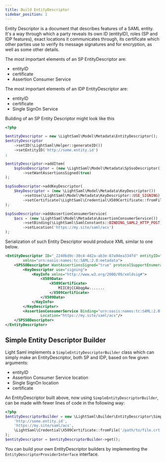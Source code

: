 ```yaml
---
title: Build EntityDescriptor
sidebar_position: 1
---
```


Entity Descriptor is a document that describes features of a SAML entity. It's a way through which a party reveals
its own ID (entityID), roles (SP and IDP features), exact locations it communicates through, its certificate
which other parties use to verify its message signatures and for encryption, as well as some other details.

The most important elements of an SP EntityDescriptor are:

* entityID
* certificate
* Assertion Consumer Service

The most important elements of an IDP EntityDescriptor are:

* entityID
* certificate
* Single SignOn Service

Building of an SP Entity Descriptor might look like this

```php
<?php

$entityDescriptor = new \LightSaml\Model\Metadata\EntityDescriptor();
$entityDescriptor
    ->setID(\LightSaml\Helper::generateID())
    ->setEntityID('http://some.entity.id')
;

$entityDescriptor->addItem(
    $spSsoDescriptor = (new \LightSaml\Model\Metadata\SpSsoDescriptor())
        ->setWantAssertionsSigned(true)
);

$spSsoDescriptor->addKeyDescriptor(
    $keyDescriptor = (new \LightSaml\Model\Metadata\KeyDescriptor())
        ->setUse(\LightSaml\Model\Metadata\KeyDescriptor::USE_SIGNING)
        ->setCertificate(\LightSaml\Credential\X509Certificate::fromFile('/path/to/file.crt'))
);

$spSsoDescriptor->addAssertionConsumerService(
    $acs = (new \LightSaml\Model\Metadata\AssertionConsumerService())
        ->setBinding(\LightSaml\SamlConstants::BINDING_SAML2_HTTP_POST)
        ->setLocation('https://my.site/saml/acs')
);
```

Serialization of such Entity Descriptor would produce XML similar to one below.

```xml
<EntityDescriptor ID="_2240bd9c-30c4-4d2a-ab3e-87a94ea334fd" entityID="http://some.entity.id"
        xmlns="urn:oasis:names:tc:SAML:2.0:metadata">
    <SPSSODescriptor WantAssertionsSigned="true" protocolSupportEnumeration="urn:oasis:names:tc:SAML:2.0:protocol">
        <KeyDescriptor use="signing">
            <KeyInfo xmlns="http://www.w3.org/2000/09/xmldsig#">
                <X509Data>
                    <X509Certificate>
                        MIIC0jCCAbqgAw.......
                    </X509Certificate>
                </X509Data>
            </KeyInfo>
        </KeyDescriptor>
        <AssertionConsumerService Binding="urn:oasis:names:tc:SAML:2.0:bindings:HTTP-POST"
                Location="https://my.site/saml/acs"/>
    </SPSSODescriptor>
</EntityDescriptor>
```

## Simple Entity Descriptor Builder

Light Saml implements a ``SimpleEntityDescriptorBuilder`` class which can simply make an EntityDescriptor,
both SP and IDP, based on few given arguments:

* entityID
* Assertion Consumer Service location
* Single SignOn location
* certificate

An EntityDescriptor built above, now using ``SimpleEntityDescriptorBuilder``, can be made with fewer lines
of code in the following way:

```php
<?php
$entityDescriptorBuilder = new \LightSaml\Builder\EntityDescriptor\SimpleEntityDescriptorBuilder(
    'http://some.entity.id',
    'https://my.site/saml/acs',
    \LightSaml\Credential\X509Certificate::fromFile('/path/to/file.crt')
);
$entityDescriptor = $entityDescriptorBuilder->get();
```

You can build your own EntityDescriptor builders by implementing the ``EntityDescriptorProviderInterface`` interface.
